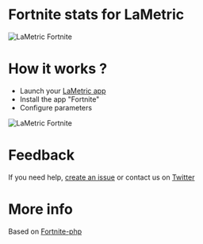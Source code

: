 # Fortnite stats for LaMetric

![LaMetric Fortnite](https://raw.githubusercontent.com/pgrimaud/lametric-fortnite/master/images/fortnite.png)

# How it works ?

- Launch your [LaMetric app](https://apps.lametric.com/apps/fortnite/6390)
- Install the app "Fortnite"
- Configure parameters

![LaMetric Fortnite](https://raw.githubusercontent.com/pgrimaud/lametric-fortnite/master/images/fortnite-app.png)

# Feedback

If you need help, [create an issue](https://github.com/pgrimaud/lametric-fortnite/issues) or contact us on [Twitter](http://twitter.com/pgrimaud_)

# More info

Based on [Fortnite-php](https://github.com/tustin/fortnite-php)